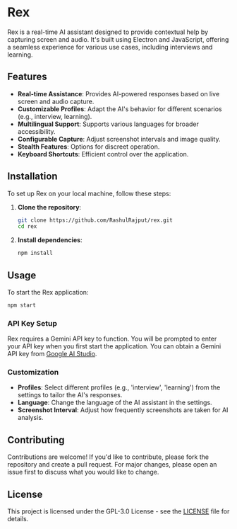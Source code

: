 # Rex

Rex is a real-time AI assistant designed to provide contextual help by capturing screen and audio. It's built using Electron and JavaScript, offering a seamless experience for various use cases, including interviews and learning.

## Features

- **Real-time Assistance**: Provides AI-powered responses based on live screen and audio capture.
- **Customizable Profiles**: Adapt the AI's behavior for different scenarios (e.g., interview, learning).
- **Multilingual Support**: Supports various languages for broader accessibility.
- **Configurable Capture**: Adjust screenshot intervals and image quality.
- **Stealth Features**: Options for discreet operation.
- **Keyboard Shortcuts**: Efficient control over the application.

## Installation

To set up Rex on your local machine, follow these steps:

1.  **Clone the repository**:
    ```bash
    git clone https://github.com/RashulRajput/rex.git
    cd rex
    ```

2.  **Install dependencies**:
    ```bash
    npm install
    ```

## Usage

To start the Rex application:

```bash
npm start
```

### API Key Setup

Rex requires a Gemini API key to function. You will be prompted to enter your API key when you first start the application. You can obtain a Gemini API key from [Google AI Studio](https://aistudio.google.com/).

### Customization

-   **Profiles**: Select different profiles (e.g., 'interview', 'learning') from the settings to tailor the AI's responses.
-   **Language**: Change the language of the AI assistant in the settings.
-   **Screenshot Interval**: Adjust how frequently screenshots are taken for AI analysis.

## Contributing

Contributions are welcome! If you'd like to contribute, please fork the repository and create a pull request. For major changes, please open an issue first to discuss what you would like to change.

## License

This project is licensed under the GPL-3.0 License - see the [LICENSE](LICENSE) file for details.
